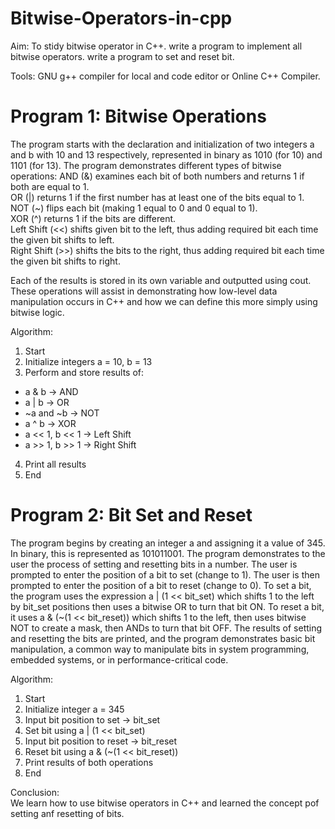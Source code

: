 # Bitwise-Operators-in-cpp
Aim: To stidy bitwise operator in C++.
write a program to implement all bitwise operators.
write a program to set and reset bit.

Tools: GNU g++ compiler for local and code editor or Online C++ Compiler.


# Program 1: Bitwise Operations
The program starts with the declaration and initialization of two integers a and b with 10 and 13 respectively, represented in binary as 1010 (for 10) and 1101 (for 13).
The program demonstrates different types of bitwise operations: 
AND (&) examines each bit of both numbers and returns 1 if both are equal to 1.     
OR (|) returns 1 if the first number has at least one of the bits equal to 1.   
NOT (~) flips each bit (making 1 equal to 0 and 0 equal to 1).  
XOR (^) returns 1 if the bits are different.    
Left Shift (<<) shifts given bit to the left, thus adding required bit each time the given bit shifts to left.  
Right Shift (>>) shifts the bits to the right, thus adding required bit each time the given bit shifts to right.

Each of the results is stored in its own variable and outputted using cout. These operations will assist in demonstrating how low-level data manipulation occurs in C++ and how we can define this more simply using bitwise logic.

Algorithm:
1. Start
2. Initialize integers a = 10, b = 13
3. Perform and store results of:
- a & b → AND
- a | b → OR
- ~a and ~b → NOT
- a ^ b → XOR
- a << 1, b << 1 → Left Shift
- a >> 1, b >> 1 → Right Shift
4. Print all results
5. End

# Program 2: Bit Set and Reset
The program begins by creating an integer a and assigning it a value of 345. In binary, this is represented as 101011001.
The program demonstrates to the user the process of setting and resetting bits in a number.
The user is prompted to enter the position of a bit to set (change to 1).
The user is then prompted to enter the position of a bit to reset (change to 0).
To set a bit, the program uses the expression a | (1 << bit_set) which shifts 1 to the left by bit_set positions then uses a bitwise OR to turn that bit ON.
To reset a bit, it uses a & (~(1 << bit_reset)) which shifts 1 to the left, then uses bitwise NOT to create a mask, then ANDs to turn that bit OFF.
The results of setting and resetting the bits are printed, and the program demonstrates basic bit manipulation, a common way to manipulate bits in system programming, embedded systems, or in performance-critical code.

Algorithm:
1. Start
2. Initialize integer a = 345
3. Input bit position to set → bit_set
4. Set bit using a | (1 << bit_set)
5. Input bit position to reset → bit_reset
6. Reset bit using a & (~(1 << bit_reset))
7. Print results of both operations
8. End

Conclusion:      
We learn how to use bitwise operators in C++ and learned the concept pof setting anf resetting of bits. 
